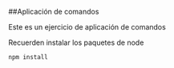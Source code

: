 ##Aplicación de comandos

Este es un ejercicio de aplicación de comandos

Recuerden instalar los paquetes de node

```
npm install
```